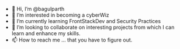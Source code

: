 - 👋 Hi, I’m @bagulparth
- 👀 I’m interested in becoming a cyberWiz
- 🌱 I’m currently learning FrontStackDev and Security Practices
- 💞️ I’m looking to collaborate on interesting projects from which I can learn and enhance my skills. 
- 📫 How to reach me ... that you have to figure out. 

<!---
bagulparth/bagulparth is a ✨ special ✨ repository because its `README.md` (this file) appears on your GitHub profile.
You can click the Preview link to take a look at your changes.
--->
